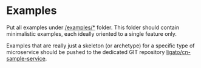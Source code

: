 # Examples

Put all examples under [/examples/*](../../examples) folder.
This folder should contain minimalistic examples, each ideally oriented
to a single feature only.

Examples that are really just a skeleton (or archetype) for a specific
type of microservice should be pushed to the dedicated GIT repository
[ligato/cn-sample-service](https://github.com/ligato/cn-sample-service).
